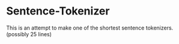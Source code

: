 # Sentence-Tokenizer
This is an attempt to make one of the shortest sentence tokenizers.(possibly 25 lines)
